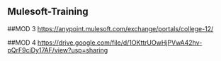 ## Mulesoft-Training
##MOD 3
https://anypoint.mulesoft.com/exchange/portals/college-12/

##MOD 4
https://drive.google.com/file/d/1OKttrUOwHjPVwA42hv-pQrF9ciDy17AF/view?usp=sharing
